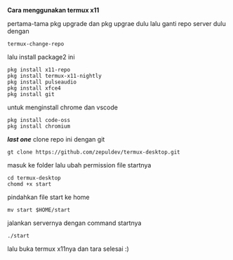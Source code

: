 **Cara menggunakan termux x11**

pertama-tama pkg upgrade dan pkg upgrae dulu lalu ganti repo server dulu dengan

```text
termux-change-repo
```

lalu install package2 ini
```text
pkg install x11-repo
pkg install termux-x11-nightly
pkg install pulseaudio
pkg install xfce4
pkg install git
```

untuk menginstall chrome dan vscode
```text
pkg install code-oss
pkg install chromium
```

***last one***
clone repo ini dengan git
```text
gt clone https://github.com/zepuldev/termux-desktop.git
```
masuk ke folder lalu ubah permission file startnya
```text
cd termux-desktop
chomd +x start
```
pindahkan file start ke home
```text
mv start $HOME/start
```
jalankan servernya dengan command startnya
```text
./start
```
lalu buka termux x11nya dan tara selesai :)
